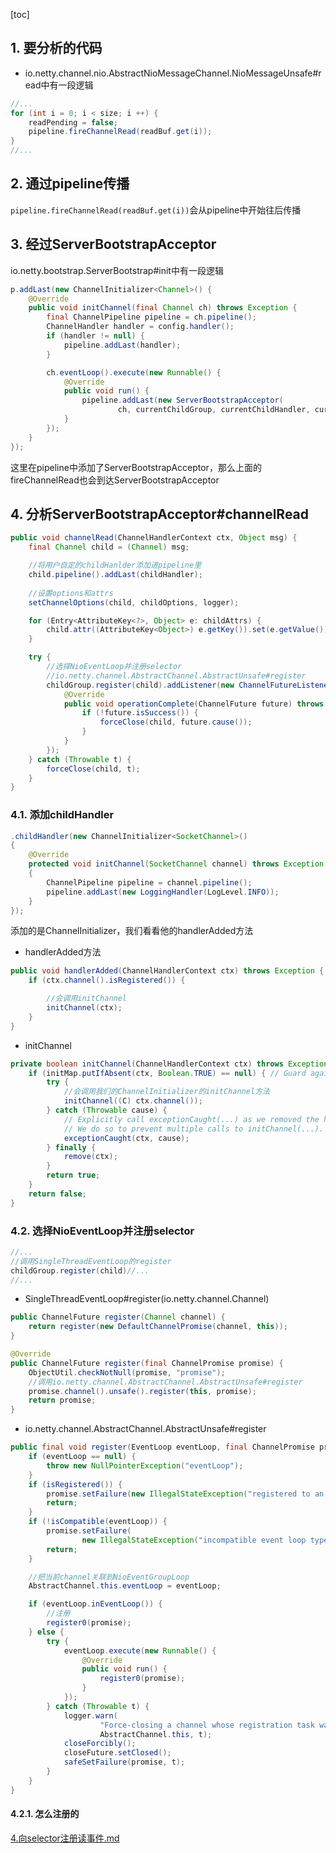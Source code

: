 [toc]

 
## 1. 要分析的代码
- io.netty.channel.nio.AbstractNioMessageChannel.NioMessageUnsafe#read中有一段逻辑

```java
//...
for (int i = 0; i < size; i ++) {
    readPending = false;
    pipeline.fireChannelRead(readBuf.get(i));
}
//...
```

## 2. 通过pipeline传播
`pipeline.fireChannelRead(readBuf.get(i))`会从pipeline中开始往后传播

## 3. 经过ServerBootstrapAcceptor
io.netty.bootstrap.ServerBootstrap#init中有一段逻辑
```java
p.addLast(new ChannelInitializer<Channel>() {
    @Override
    public void initChannel(final Channel ch) throws Exception {
        final ChannelPipeline pipeline = ch.pipeline();
        ChannelHandler handler = config.handler();
        if (handler != null) {
            pipeline.addLast(handler);
        }

        ch.eventLoop().execute(new Runnable() {
            @Override
            public void run() {
                pipeline.addLast(new ServerBootstrapAcceptor(
                        ch, currentChildGroup, currentChildHandler, currentChildOptions, currentChildAttrs));
            }
        });
    }
});
```

这里在pipeline中添加了ServerBootstrapAcceptor，那么上面的fireChannelRead也会到达ServerBootstrapAcceptor


## 4. 分析ServerBootstrapAcceptor#channelRead

```java
public void channelRead(ChannelHandlerContext ctx, Object msg) {
    final Channel child = (Channel) msg;

	//将用户自定的childHanlder添加进pipeline里
    child.pipeline().addLast(childHandler);
    
	//设置options和attrs
    setChannelOptions(child, childOptions, logger);

    for (Entry<AttributeKey<?>, Object> e: childAttrs) {
        child.attr((AttributeKey<Object>) e.getKey()).set(e.getValue());
    }

    try {
    	//选择NioEventLoop并注册selector
    	//io.netty.channel.AbstractChannel.AbstractUnsafe#register
        childGroup.register(child).addListener(new ChannelFutureListener() {
            @Override
            public void operationComplete(ChannelFuture future) throws Exception {
                if (!future.isSuccess()) {
                    forceClose(child, future.cause());
                }
            }
        });
    } catch (Throwable t) {
        forceClose(child, t);
    }
}	
```


### 4.1. 添加childHandler
```java
.childHandler(new ChannelInitializer<SocketChannel>()
{
    @Override
    protected void initChannel(SocketChannel channel) throws Exception
    {
        ChannelPipeline pipeline = channel.pipeline();
        pipeline.addLast(new LoggingHandler(LogLevel.INFO));
    }
});
```

添加的是ChannelInitializer，我们看看他的handlerAdded方法
- handlerAdded方法
```java
public void handlerAdded(ChannelHandlerContext ctx) throws Exception {
    if (ctx.channel().isRegistered()) {

    	//会调用initChannel
        initChannel(ctx);
    }
}

```

- initChannel
```java
private boolean initChannel(ChannelHandlerContext ctx) throws Exception {
    if (initMap.putIfAbsent(ctx, Boolean.TRUE) == null) { // Guard against re-entrance.
        try {
        	//会调用我们的ChannelInitializer的initChannel方法
            initChannel((C) ctx.channel());
        } catch (Throwable cause) {
            // Explicitly call exceptionCaught(...) as we removed the handler before calling initChannel(...).
            // We do so to prevent multiple calls to initChannel(...).
            exceptionCaught(ctx, cause);
        } finally {
            remove(ctx);
        }
        return true;
    }
    return false;
}
```


### 4.2. 选择NioEventLoop并注册selector
```java
//...
//调用SingleThreadEventLoop的register
childGroup.register(child)//...
//...

```

- SingleThreadEventLoop#register(io.netty.channel.Channel)

```java
public ChannelFuture register(Channel channel) {
    return register(new DefaultChannelPromise(channel, this));
}

@Override
public ChannelFuture register(final ChannelPromise promise) {
    ObjectUtil.checkNotNull(promise, "promise");
    //调用io.netty.channel.AbstractChannel.AbstractUnsafe#register
    promise.channel().unsafe().register(this, promise);
    return promise;
}
```

- io.netty.channel.AbstractChannel.AbstractUnsafe#register

```java
public final void register(EventLoop eventLoop, final ChannelPromise promise) {
    if (eventLoop == null) {
        throw new NullPointerException("eventLoop");
    }
    if (isRegistered()) {
        promise.setFailure(new IllegalStateException("registered to an event loop already"));
        return;
    }
    if (!isCompatible(eventLoop)) {
        promise.setFailure(
                new IllegalStateException("incompatible event loop type: " + eventLoop.getClass().getName()));
        return;
    }

    //把当前channel关联到NioEventGroupLoop
    AbstractChannel.this.eventLoop = eventLoop;

    if (eventLoop.inEventLoop()) {
        //注册
        register0(promise);
    } else {
        try {
            eventLoop.execute(new Runnable() {
                @Override
                public void run() {
                    register0(promise);
                }
            });
        } catch (Throwable t) {
            logger.warn(
                    "Force-closing a channel whose registration task was not accepted by an event loop: {}",
                    AbstractChannel.this, t);
            closeForcibly();
            closeFuture.setClosed();
            safeSetFailure(promise, t);
        }
    }
}
```

#### 4.2.1. 怎么注册的
[4.向selector注册读事件.md](4.向selector注册读事件.md)